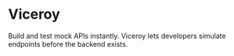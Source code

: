 # Viceroy
Build and test mock APIs instantly. Viceroy lets developers simulate endpoints before the backend exists.
